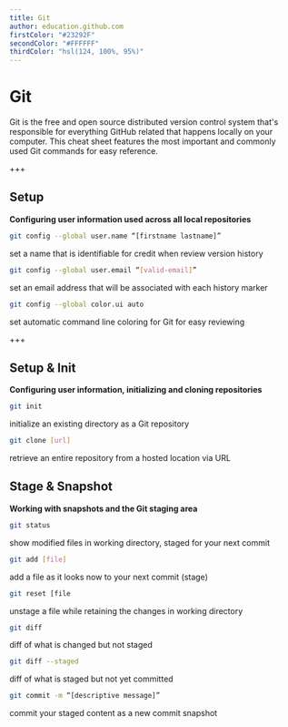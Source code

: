 ```yaml
---
title: Git
author: education.github.com
firstColor: "#23292F"
secondColor: "#FFFFFF"
thirdColor: "hsl(124, 100%, 95%)"
---
```


# Git

Git is the free and open source distributed version control system that's responsible for everything GitHub related that happens locally on your computer. This cheat sheet features the most important and commonly used Git commands for easy reference.

+++

## Setup

**Configuring user information used across all local repositories**

```bash
git config --global user.name “[firstname lastname]”
```

set a name that is identifiable for credit when review version history

```bash
git config --global user.email “[valid-email]”
```

set an email address that will be associated with each history marker

```bash
git config --global color.ui auto
```

set automatic command line coloring for Git for easy reviewing

+++

## Setup & Init

**Configuring user information, initializing and cloning repositories**

```bash
git init
```

initialize an existing directory as a Git repository

```bash
git clone [url]
```

retrieve an entire repository from a hosted location via URL

## Stage & Snapshot

**Working with snapshots and the Git staging area**

```bash
git status
```

show modified files in working directory, staged for your next commit

```bash
git add [file]
```

add a file as it looks now to your next commit (stage)

```bash
git reset [file
```

unstage a file while retaining the changes in working directory

```bash
git diff
```

diff of what is changed but not staged

```bash
git diff --staged
```

diff of what is staged but not yet committed

```bash
git commit -m “[descriptive message]”
```

commit your staged content as a new commit snapshot
